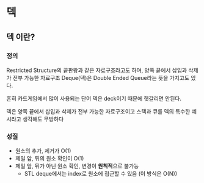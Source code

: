# 덱

## 덱 이란?

### 정의

Restricted Structure의 끝판왕과 같은 자료구조라고도 하며, 양쪽 끝에서 삽입과 삭제가 전부 가능한 자료구조
Deque(덱)은 Double Ended Queue라는 뜻을 가지고도 있다.

흔히 카드게임에서 많이 사용되는 단어 덱은 deck이기 때문에 헷갈리면 안된다.

덱은 양쪽 끝에서 삽입과 삭제가 전부 가능한 자료구조이고 스택과 큐를 덱의 특수한 예시라고 생각해도 무방하다

### 성질

- 원소의 추가, 제거가 O(1)
- 제일 앞, 뒤의 원소 확인이 O(1)
- 제일 앞, 뒤가 아닌 원소 확인, 변경이 **원칙적**으로 불가능
  - STL deque에서는 index로 원소에 접근할 수 있음 (이 방식은 O(N))

